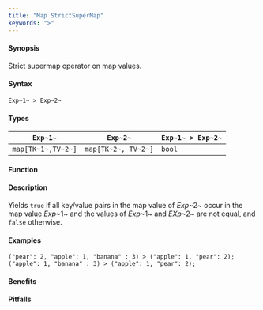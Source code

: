 ```yaml
---
title: "Map StrictSuperMap"
keywords: ">"
---
```


#### Synopsis

Strict supermap operator on map values.

#### Syntax

`Exp~1~ > Exp~2~`

#### Types

| `Exp~1~`            |  `Exp~2~`             | `Exp~1~ > Exp~2~`  |
| --- | --- | --- |
| `map[TK~1~,TV~2~]` |  `map[TK~2~, TV~2~]` | `bool`                |


#### Function

#### Description

Yields `true` if all key/value pairs in the map value of _Exp_~2~ occur in the map value _Exp_~1~
and the values of _Exp_~1~ and _EXp_~2~ are not equal, and `false` otherwise.

#### Examples

```rascal-shell
("pear": 2, "apple": 1, "banana" : 3) > ("apple": 1, "pear": 2);
("apple": 1, "banana" : 3) > ("apple": 1, "pear": 2);
```

#### Benefits

#### Pitfalls


